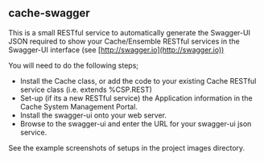 cache-swagger
-------------
This is a small RESTful service to automatically generate the Swagger-UI JSON required to show your Cache/Ensemble RESTful services in the Swagger-UI interface (see [http://swagger.io](http://swagger.io))

You will need to do the following steps;

-  Install the Cache class, or add the code to your existing Cache RESTful service class (i.e. extends %CSP.REST)
-  Set-up (if its a new RESTful service) the Application information in the Cache System Management Portal.
-  Install the swagger-ui onto your web server.
-  Browse to the swagger-ui and enter the URL for your swagger-ui json service.

See the example screenshots of setups in the project images directory.

